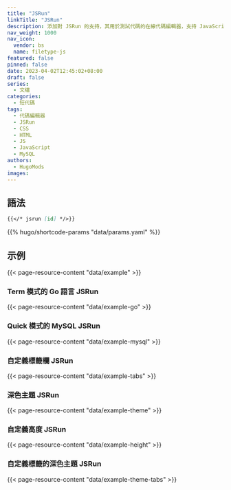```yaml
---
title: "JSRun"
linkTitle: "JSRun"
description: 添加對 JSRun 的支持，其用於測試代碼的在線代碼編輯器，支持 JavaScript、CSS、HTML、GO、PHP、MySQL 等等。
nav_weight: 1000
nav_icon:
  vendor: bs
  name: filetype-js
featured: false
pinned: false
date: 2023-04-02T12:45:02+08:00
draft: false
series:
  - 文檔
categories:
  - 短代碼
tags:
  - 代碼編輯器
  - JSRun
  - CSS
  - HTML
  - JS
  - JavaScript
  - MySQL
authors:
  - HugoMods
images:
---
```


## 語法

```markdown
{{</* jsrun [id] */>}}
```

{{% hugo/shortcode-params "data/params.yaml" %}}

## 示例

{{< page-resource-content "data/example" >}}

### Term 模式的 Go 語言 JSRun

{{< page-resource-content "data/example-go" >}}

### Quick 模式的 MySQL JSRun

{{< page-resource-content "data/example-mysql" >}}

### 自定義標籤欄 JSRun

{{< page-resource-content "data/example-tabs" >}}

### 深色主題 JSRun

{{< page-resource-content "data/example-theme" >}}

### 自定義高度 JSRun

{{< page-resource-content "data/example-height" >}}

### 自定義標籤的深色主題 JSRun

{{< page-resource-content "data/example-theme-tabs" >}}
